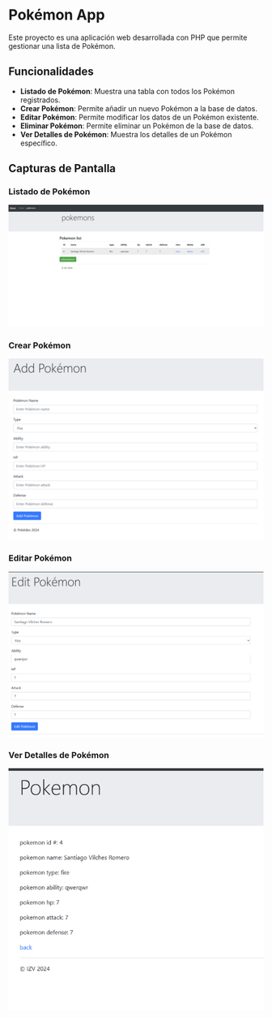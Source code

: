 # Pokémon App

Este proyecto es una aplicación web desarrollada con PHP que permite gestionar una lista de Pokémon.

## Funcionalidades

- **Listado de Pokémon**: Muestra una tabla con todos los Pokémon registrados.
- **Crear Pokémon**: Permite añadir un nuevo Pokémon a la base de datos.
- **Editar Pokémon**: Permite modificar los datos de un Pokémon existente.
- **Eliminar Pokémon**: Permite eliminar un Pokémon de la base de datos.
- **Ver Detalles de Pokémon**: Muestra los detalles de un Pokémon específico.

## Capturas de Pantalla

### Listado de Pokémon

![Listado de Pokémon](img/Captura2.png)

### Crear Pokémon

![Crear Pokémon](img/Captura5.png)

### Editar Pokémon

![Editar Pokémon](img/Captura4.png)

### Ver Detalles de Pokémon

![Detalles de Pokémon](img/Captura3.png)
